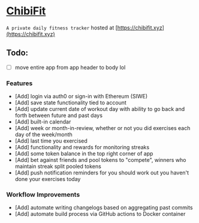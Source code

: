 # [ChibiFit](https://chibifit.xyz)

`A private daily fitness tracker` hosted at [https://chibifit.xyz](https://chibifit.xyz)

## Todo:
- [ ] move entire app from app header to body lol

### Features
- [Add] login via auth0 or sign-in with Ethereum (SIWE)
- [Add] save state functionality tied to account
- [Add] update current date of workout day with ability to go back and forth between future and past days
- [Add] built-in calendar
- [Add] week or month-in-review, whether or not you did exercises each day of the week/month
- [Add] last time you exercised
- [Add] functionality and rewards for monitoring streaks
- [Add] some token balance in the top right corner of app
- [Add] bet against friends and pool tokens to "compete", winners who maintain streak split pooled tokens
- [Add] push notification reminders for you should work out you haven't done your exercises today

### Workflow Improvements
- [Add] automate writing changelogs based on aggregating past commits
- [Add] automate build process via GitHub actions to Docker container
